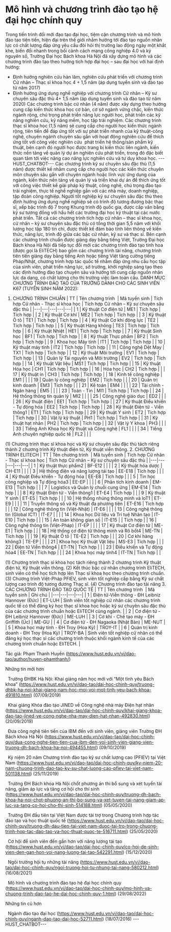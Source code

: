 # Mô hình và chương trình đào tạo hệ đại học chính quy

Trong tiến trình đổi mới đạo tạo đại học, tiệm cận chương trình và mô hình đào tạo tiên tiến, hiện đại trên thế giới nhằm hướng tới đào tạo nguồn nhân lực có chất lượng đáp ứng yêu cầu đòi hỏi thị trường lao động ngày một khắt khe, biến đổi nhanh trong bối cảnh cách mạng công nghiệp 4.0 và kỷ nguyên số, Trường Đại học Bách khoa Hà Nội đã xây dựng mô hình và các chương trình đào tạo theo hướng tích hợp đại học – sau đại học với hai định hướng:
- Định hướng nghiên cứu hàn lâm, nghiên cứu phát triển với chương trình Cử nhân – Thạc sĩ khoa học 4 + 1,5 năm (áp dụng tuyển sinh và đào tạo từ năm 2017)
- Định hướng ứng dụng nghề nghiệp với chương trình Cử nhân – Kỹ sư chuyên sâu đặc thù 4+ 1,5 năm (áp dụng tuyển sinh và đào tạo từ năm 2020)
Các chương trình bậc cử nhân (4 năm) được xây dựng theo hướng cung cấp kiến thức khoa học cơ bản, cơ sở ngành vững chắc, kiến thức ngành rộng, chú trọng phát triển năng lực người học, phát triển các kỹ năng nghiên cứu, kỹ năng mềm, học tập trải nghiệm. Các chương trình thạc sĩ khoa học (1,5 năm) sẽ cung cấp cho người học kiến thức ngành rộng, tiên tiến để đáp ứng tốt với sự phát triển nhanh của kỹ thuật-công nghệ, chuyên ngành chuyên sâu gắn với hoạt động nghiên cứu để thích ứng tốt với công việc nghiên cứu  phát triển hệ thống/sản phẩm kỹ thuật, bên cạnh đó người học được trang bị kiến thức liên ngành, kiến thức nền tảng về quản lý dự án nghiên cứu phát triển, trong đó đặc biết quan tâm tới việc nâng cao năng lực nghiên cứu và tư duy khoa học. 
 ---HUST_CHATBOT---
Các chương trình kỹ sư chuyên sâu đặc thù (1,5 năm) được thiết kế nhằm cung cấp cho người học các kiến thức chuyên môn chuyên sâu gắn với chuyên ngành hoặc lĩnh vực ứng dụng của ngành, kiến thức nền tảng về quản lý và triển khai dự án để thích ứng tốt với công việc thiết kế giải pháp kỹ thuật, công nghệ, chú trọng đào tạo trải nghiệm, thực tế nghề nghiệp gắn với các nhà máy, doanh nghiệp, tập đoàn công nghiệp. Người tốt nghiệp kỹ sư chuyên sâu đặc thù theo định hướng ứng dụng nghề nghiệp sẽ có trình độ tương đương bậc thạc sĩ, xếp bậc trình độ 7 trong Khung trình độ quốc gia, được cấp văn bằng kỹ sư tương đồng với hầu hết các trường đại học kỹ thuật tại các nước phát triển. Tất cả các chương trình tích hợp cử nhân – thạc sĩ khoa học, cử nhân – kỹ sư chuyên sâu đặc thù có tổng thời gian 5,5 năm với khối lượng học tập 180 tín chỉ, được thiết kế đảm bảo tính liên thông về kiến thức, năng lực, trình độ giữa các bậc cử nhân, kỹ sư và thạc sĩ. Bên cạnh các chương trình chuẩn được giảng dạy bằng tiếng Việt, Trường Đại học Bách khoa Hà Nội đã tiếp tục đổi mới các chương trình đào tạo tinh hoa (được gọi là EliTECH) bao gồm các chương trình tài năng, chương trình tiên tiến giảng dạy bằng tiếng Anh hoặc tiếng Việt tăng cường tiếng Pháp/Nhật, chương trình hợp tác quốc tế nhằm đáp ứng nhu cầu học tập của sinh viên, phát triển năng lực, sở trường, khởi nghiệp sáng tạo theo các định hướng đào tạo chuyên sâu và hướng tới cung cấp nguồn nhân lực da dạng, có chất lượng cho thị trường việc làm toàn cầu. DANH MỤC CHƯƠNG TRÌNH ĐÀO TẠO CỦA TRƯỜNG DÀNH CHO CÁC SINH VIÊN K67 (TUYỂN SINH NĂM 2022):
1. CHƯƠNG TRÌNH CHUẨN
| TT | Tên chương trình  | Mã tuyển sinh | Tích hợp Cử nhân - Thạc sĩ khoa học | Tích hợp Cử nhân – Kỹ sư chuyên sâu đặc thù |
|---|---|---|---|---|
| 1 | Kỹ thuật Cơ điện tử | ME1 | Tích hợp | Tích hợp |
| 2 | Kỹ thuật Cơ khí | ME2 | Tích hợp | Tích hợp |
| 3 | Kỹ thuật Ô tô | TE1 | Tích hợp | Tích hợp |
| 4 | Kỹ thuật Cơ khí động lực | TE2 | Tích hợp | Tích hợp |
| 5 | Kỹ thuật Hàng không | TE3 | Tích hợp | Tích hợp |
| 6 | Kỹ thuật Nhiệt | HE1 | Tích hợp | Tích hợp |
| 7 | Kỹ thuật Sinh học | BF1 | Tích hợp | Tích hợp |
| 8 | Kỹ thuật Thực phẩm | BF2 | Tích hợp | Tích hợp |
| 9 | Khoa học Máy tính | IT1 | Tích hợp | Tích hợp |
| 10 | Kỹ thuật máy tính | IT2 | Tích hợp | Tích hợp |
| 11 | Công nghệ Dệt May | TX1 | Tích hợp | Tích hợp |
| 12 | Kỹ thuật Môi trường | EV1 | Tích hợp | Tích hợp |
| 13 | Quản lý Tài nguyên và Môi trường | EV2 | Tích hợp | Tích hợp |
| 14 | Kỹ thuật Vật liệu | MS1 | Tích hợp | Tích hợp |
| 15 | Kỹ thuật Hóa học | CH1 | Tích hợp | Tích hợp |
| 16 | Hóa học | CH2 | Tích hợp |  |
| 17 | Kỹ thuật in | CH3 | Tích hợp | Tích hợp |
| 18 | Kinh tế công nghiệp | EM1 |  |  |
| 19 | Quản lý công nghiệp | EM2 | Tích hợp |  |
| 20 | Quản trị kinh doanh | EM3 | Tích hợp |  |
| 21 | Kế toán | EM4 |  |  |
| 22 | Tài chính - Ngân hàng | EM5 |  |  |
| 23 | Toán - Tin | MI1 | Tích hợp | Tích hợp |
| 24 | Hệ thống thông tin quản lý | MI2 |  |  |
| 25 | Công nghệ giáo dục | ED2 |  |  |
| 26 | Kỹ thuật điện | EE1 | Tích hợp | Tích hợp |
| 27 | Kỹ thuật Điều khiển - Tự động hóa | EE2 | Tích hợp | Tích hợp |
| 28 | Kỹ thuật Điện tử - Viễn thông1 | ET1 | Tích hợp | Tích hợp |
| 29 | Kỹ thuật Y sinh | ET2 | Tích hợp | Tích hợp |
| 30 | Vật lý kỹ thuật | PH1 | Tích hợp | Tích hợp |
| 31 | Kỹ thuật hạt nhân | PH2 | Tích hợp | Tích hợp |
| 32 | Vật lý Y khoa | PH3 |  |  |
| 33 | Tiếng Anh Khoa học Kỹ thuật và Công nghệ | FL1 |  |  |
| 34 | Tiếng Anh chuyên nghiệp quốc tế | FL2 |  |  |

(1) Chương trình thạc sĩ khoa học và Kỹ sư chuyên sâu đặc thù tách riêng thành 2 chương trình Kỹ thuật điện tử, Kỹ thuật viễn thông. 2. CHƯƠNG TRÌNH ELITECH
| TT | Tên chương trình  | Mã tuyển sinh | Tích hợp Cử nhân - Thạc sĩ khoa học | Tích hợp Cử nhân – Kỹ sư chuyên sâu đặc thù |
|---|---|---|---|---|
| 1 | Kỹ thuật thực phẩm2 | BF-E12 |  |  |
| 2 | Kỹ thuật hóa dược | CH-E11 |  |  |
| 3 | Hệ thống điện và năng lượng tái tạo | EE-E18 | Tích hợp |  |
| 4 | Kỹ thuật Điều khiển - Tự động hóa | EE-E8 | Tích hợp |  |
| 5 | Tin học công nghiệp và Tự động hóa3 | EE-EP |  |  |
| 6 | Phân tích kinh doanh | EM-E13 | Tích hợp |  |
| 7 | Logistics và Quản lý chuỗi cung ứng | EM-E14 | Tích hợp |  |
| 8 | Kỹ thuật Điện tử - Viễn thông1 | ET-E4 | Tích hợp |  |
| 9 | Kỹ thuật Y sinh | ET-E5 | Tích hợp |  |
| 10 | Hệ thống nhúng thông minh và IoT1 | ET-E9 |  |  |
| 11 | Truyền thông số và Kỹ thuật đa phương tiện | ET-E16 | Tích hợp |  |
| 12 | Công nghệ thông tin (Việt-Nhật) | IT-E6 |  |  |
| 13 | Công nghệ thông tin (Global ICT) | IT-E7 |  |  |
| 14 | Khoa học Dữ liệu và Trí tuệ Nhân tạo | IT-E10 | Tích hợp |  |
| 15 | An toàn không gian số | IT-E15 |  | Tích hợp |
| 16 | Công nghệ thông tin (Việt-Pháp) | IT-EP |  |  |
| 17 | Kỹ thuật Cơ điện tử | ME-E1 | Tích hợp |  |
| 18 | Hệ thống cơ điện tử thông minh và Rô bốt4 | ME-TN | Tích hợp |  |
| 19 | Kỹ thuật Ô tô | TE-E2 | Tích hợp |  |
| 20 | Cơ khí hàng không3 | TE-EP |  |  |
| 21 | Khoa học Kỹ thuật Vật liệu | MS-E3 | Tích hợp |  |
| 22 | Điện tử Viễn thông4 | ET-TN | Tích hợp |  |
| 23 | Điều khiển và Tự động hóa4 | EE-TN | Tích hợp |  |
| 24 | Khoa học máy tính4 | IT-TN | Tích hợp |  |

(1) Chương trình thạc sĩ khoa học tách riêng thành 2 chương trình Kỹ thuật điện tử, Kỹ thuật viễn thông. (2) Kết thúc bậc cử nhân chương trình EliTECH, sinh viên có thể học tích hợp lên Thạc sĩ khoa học theo chương trình chuẩn. (3) Chương trình Việt-Pháp PFIEV, sinh viên tốt nghiệp cấp bằng Kỹ sư chất lượng cao trình độ tương đương Thạc sĩ. (4) Chương trình đào tạo tài năng
3. CÁC CHƯƠNG TRÌNH ĐÀO TẠO QUỐC TẾ
| TT | Tên chương trình  | Mã tuyển sinh | Ghi chú |
|---|---|---|---|
| 1 | Điện tử-Viễn thông - ĐH Leibniz Hannover (Đức) | ET-LUH | Sinh viên tốt nghiệp cử nhân các chương trình quốc tế có thể đăng ký học thạc sĩ khoa học hoặc kỹ sư chuyên sâu đặc thù của các chương trình chuẩn hoặc EliTECH cùng ngành. |
| 2 | Cơ điện tử - ĐH Leibniz Hannover (Đức) | ME-LUH |
| 3 | Cơ khí - Chế tạo máy - ĐH Griffith (Úc) | ME-GU |
| 4 | Cơ điện tử - ĐH Nagaoka (Nhật Bản) | ME-NUT |
| 5 | Khoa học máy tính - ĐH Troy (Hoa Kỳ) | TROY-IT |
| 6 | Quản trị kinh doanh - ĐH Troy (Hoa Kỳ) | TROY-BA | Sinh viên tốt nghiệp cử nhân có thể đăng ký học thạc sĩ các chương trình thuộc khối ngành kinh tế của các chương trình chuẩn hoặc EliTECH. |

Tác giả: Phạm Thanh Huyền (https://www.hust.edu.vn/vi/dao-tao/author/huyen-phamthanh/)

Những tin mới hơn

 
Trường ĐHBK Hà Nội: Khai giảng năm học mới với “Một tình yêu Bách khoa” (https://www.hust.edu.vn/vi/dao-tao/dai-hoc-chinh-quy/truong-dhbk-ha-noi-khai-giang-nam-hoc-moi-voi-mot-tinh-yeu-bach-khoa-491810.html)
(07/09/2019)

 
Khai giảng Khóa đào tạo JINED về Công nghệ nhà máy Điện hạt nhân (https://www.hust.edu.vn/vi/dao-tao/dai-hoc-chinh-quy/khai-giang-khoa-dao-tao-jined-ve-cong-nghe-nha-may-dien-hat-nhan-492830.html)
(20/09/2019)

 
Đưa công nghệ tiên tiến của IBM đến với sinh viên, giảng viên Trường ĐH Bách khoa Hà Nội (https://www.hust.edu.vn/vi/dao-tao/dai-hoc-chinh-quy/dua-cong-nghe-tien-tien-cua-ibm-den-voi-sinh-vien-giang-vien-truong-dh-bach-khoa-ha-noi-494455.html)
(09/10/2019)

 
Kỷ niệm 20 năm Chương trình đào tạo kỹ sư chất lượng cao (PFIEV) tại Việt Nam (https://www.hust.edu.vn/vi/dao-tao/dai-hoc-chinh-quy/ky-niem-20-nam-chuong-trinh-dao-tao-ky-su-chat-luong-cao-pfiev-tai-viet-nam-501138.html)
(25/11/2019)

 
Trường ĐH Bách khoa Hà Nội chốt phương án thi bổ sung và xét tuyển tài năng, giảm áp lực và tăng cơ hội cho thí sinh (https://www.hust.edu.vn/vi/dao-tao/dai-hoc-chinh-quy/truong-dh-bach-khoa-ha-noi-chot-phuong-an-thi-bo-sung-va-xet-tuyen-tai-nang-giam-ap-luc-va-tang-co-hoi-cho-thi-sinh-514188.html)
(05/05/2020)

 
Trường ĐH đầu tiên tại Việt Nam được tài trợ trong Chương trình hợp tác đào tạo và học thuật quốc tế (https://www.hust.edu.vn/vi/dao-tao/dai-hoc-chinh-quy/truong-dh-dau-tien-tai-viet-nam-duoc-tai-tro-trong-chuong-trinh-hop-tac-dao-tao-va-hoc-thuat-quoc-te-516711.html)
(25/05/2020)

 
Cơ hội để sinh viên đến gần hơn với năng lượng tái tạo (https://www.hust.edu.vn/vi/dao-tao/dai-hoc-chinh-quy/co-hoi-de-sinh-vien-den-gan-hon-voi-nang-luong-tai-tao-542291.html)
(15/12/2020)

 
Ngôi trường hội tụ những tài năng (https://www.hust.edu.vn/vi/dao-tao/dai-hoc-chinh-quy/ngoi-truong-hoi-tu-nhung-tai-nang-580212.html)
(16/08/2021)

 
Mô hình và chương trình đào tạo hệ đại học chính quy (https://www.hust.edu.vn/vi/dao-tao/dai-hoc-chinh-quy/mo-hinh-va-chuong-trinh-dao-tao-he-dai-hoc-chinh-quy-1.html)
(29/08/2022)

Những tin cũ hơn

 
Ngành đào tạo đại học (https://www.hust.edu.vn/vi/dao-tao/dai-hoc-chinh-quy/nganh-dao-tao-dai-hoc-52711.html)
(18/07/2016) 
 ---HUST_CHATBOT---